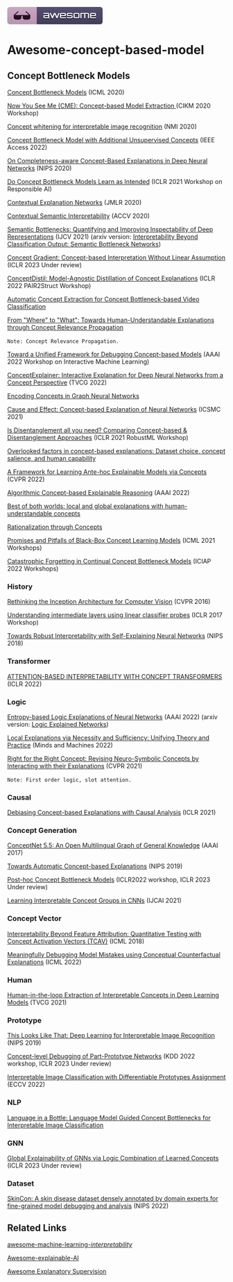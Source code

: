 [![Awesome](fig/awesome.svg)](https://github.com/Thea-Hsu/Awesome-concept-based-model)

# Awesome-concept-based-model



## Concept Bottleneck Models

[Concept Bottleneck Models](https://proceedings.mlr.press/v119/koh20a.html)  (ICML 2020)

[Now You See Me (CME): Concept-based Model Extraction ](http://mlg.eng.cam.ac.uk/adrian/AIMLAI20-CME.pdf) (CIKM 2020 Workshop)

[Concept whitening for interpretable image recognition](https://www.nature.com/articles/s42256-020-00265-z)  (NMI 2020)

[Concept Bottleneck Model with Additional Unsupervised Concepts](https://ieeexplore.ieee.org/iel7/6287639/9668973/09758745.pdf) (IEEE Access 2022)

[On Completeness-aware Concept-Based Explanations in Deep Neural Networks](https://proceedings.neurips.cc/paper/2020/file/ecb287ff763c169694f682af52c1f309-Paper.pdf) (NIPS 2020)

[Do Concept Bottleneck Models Learn as Intended](https://arxiv.org/abs/2105.04289) (ICLR 2021 Workshop on Responsible AI)

[Contextual Explanation Networks](https://openreview.net/forum?id=HJUOHGWRb) (JMLR 2020)

[Contextual Semantic Interpretability](https://openaccess.thecvf.com/content/ACCV2020/papers/Marcos_Contextual_Semantic_Interpretability_ACCV_2020_paper.pdf) (ACCV 2020)

[Semantic Bottlenecks: Quantifying and Improving Inspectability of Deep Representations](https://link.springer.com/article/10.1007/s11263-021-01498-0) (IJCV 2021) (arxiv version: [Interpretability Beyond Classification Output: Semantic Bottleneck Networks](https://arxiv.org/abs/1907.10882))

[Concept Gradient: Concept-based Interpretation Without Linear Assumption](https://openreview.net/forum?id=_01dDd3f78) (ICLR 2023 Under review)

[ConceptDistil: Model-Agnostic Distillation of Concept Explanations](https://arxiv.org/abs/2205.03601) (ICLR 2022 PAIR2Struct Workshop)

[Automatic Concept Extraction for Concept Bottleneck-based Video Classification](https://arxiv.org/abs/2206.10129) 

[From "Where" to "What": Towards Human-Understandable Explanations through Concept Relevance Propagation](https://arxiv.org/abs/2206.03208)

`Note: Concept Relevance Propagation.`

[Toward a Unified Framework for Debugging Concept-based Models](https://arxiv.org/abs/2109.11160) (AAAI 2022 Workshop on Interactive Machine Learning)

[ConceptExplainer: Interactive Explanation for Deep Neural Networks from a Concept Perspective](https://arxiv.org/pdf/2204.01888) (TVCG 2022)

[Encoding Concepts in Graph Neural Networks](http://arxiv.org/abs/2207.13586)

[Cause and Effect: Concept-based Explanation of Neural Networks](https://ieeexplore.ieee.org/document/9658985) (ICSMC 2021)

[Is Disentanglement all you need? Comparing Concept-based & Disentanglement Approaches](https://arxiv.org/abs/2104.06917) (ICLR 2021 RobustML Workshop)

[Overlooked factors in concept-based explanations: Dataset choice, concept salience, and human capability](http://arxiv.org/abs/2207.09615) 

[A Framework for Learning Ante-hoc Explainable Models via Concepts](https://arxiv.org/abs/2108.11761) (CVPR 2022)

[Algorithmic Concept-based Explainable Reasoning](https://arxiv.org/abs/2107.07493) (AAAI 2022)

[Best of both worlds: local and global explanations with human-understandable concepts](https://arxiv.org/abs/2106.08641)

[Rationalization through Concepts](https://aclanthology.org/2021.findings-acl.68.pdf)

[Promises and Pitfalls of Black-Box Concept Learning Models](https://arxiv.org/abs/2106.13314) (ICML 2021 Workshops)

[Catastrophic Forgetting in Continual Concept Bottleneck Models](https://link.springer.com/chapter/10.1007/978-3-031-13324-4_46) (ICIAP 2022 Workshops)

### History 

[Rethinking the Inception Architecture for Computer Vision](https://www.computer.org/csdl/proceedings-article/cvpr/2016/8851c818/12OmNvrMUfG) (CVPR 2016)

[Understanding intermediate layers using linear classifier probes](https://arxiv.org/abs/1610.01644) (ICLR 2017 Workshop)

[Towards Robust Interpretability with Self-Explaining Neural Networks](https://arxiv.org/pdf/1806.07538.pdf) (NIPS 2018)

### Transformer

[ATTENTION-BASED INTERPRETABILITY WITH CONCEPT TRANSFORMERS](https://openreview.net/forum?id=kAa9eDS0RdO) (ICLR 2022)

### Logic

[Entropy-based Logic Explanations of Neural Networks](https://www.aaai.org/AAAI22Papers/AAAI-2935.BarbieroP.pdf) (AAAI 2022) (arxiv version: [Logic Explained Networks](https://arxiv.org/abs/2108.05149))

[Local Explanations via Necessity and Sufficiency: Unifying Theory and Practice](https://link.springer.com/article/10.1007/s11023-022-09598-7) (Minds and Machines 2022)

[Right for the Right Concept: Revising Neuro-Symbolic Concepts by Interacting with their Explanations](https://arxiv.org/pdf/2011.12854.pdf) (CVPR 2021) 

`Note: First order logic, slot attention.`

### Causal

[Debiasing Concept-based Explanations with Causal Analysis](https://openreview.net/pdf?id=6puUoArESGp) (ICLR 2021)

### Concept Generation

[ConceptNet 5.5: An Open Multilingual Graph of General Knowledge](https://dl.acm.org/doi/10.5555/3298023.3298212) (AAAI 2017)

[Towards Automatic Concept-based Explanations](http://papers.neurips.cc/paper/9126-towards-automatic-concept-based-explanations.pdf) (NIPS 2019)

[Post-hoc Concept Bottleneck Models](https://arxiv.org/abs/2205.15480) (ICLR2022 workshop, ICLR 2023 Under review)

[Learning Interpretable Concept Groups in CNNs](https://www.ijcai.org/proceedings/2021/0147.pdf) (IJCAI 2021)

### Concept Vector

[Interpretability Beyond Feature Attribution: Quantitative Testing with Concept Activation Vectors (TCAV)](https://proceedings.mlr.press/v80/kim18d/kim18d.pdf) (ICML 2018)

[Meaningfully Debugging Model Mistakes using Conceptual Counterfactual Explanations](https://proceedings.mlr.press/v162/abid22a.html) (ICML 2022)

### Human

[Human-in-the-loop Extraction of Interpretable Concepts in Deep Learning Models](https://ieeexplore.ieee.org/document/9552218) (TVCG 2021)

### Prototype

[This Looks Like That: Deep Learning for Interpretable Image Recognition](https://proceedings.neurips.cc/paper/2019/file/adf7ee2dcf142b0e11888e72b43fcb75-Paper.pdf) (NIPS 2019)

[Concept-level Debugging of Part-Prototype Networks](https://openreview.net/forum?id=oiwXWPDTyNk) (KDD 2022 workshop, ICLR 2023 Under review)

[Interpretable Image Classification with Differentiable Prototypes Assignment](https://arxiv.org/abs/2112.02902) (ECCV 2022)

### NLP

[Language in a Bottle: Language Model Guided Concept Bottlenecks for Interpretable Image Classification](https://arxiv.org/pdf/2211.11158.pdf)

### GNN

[Global Explainability of GNNs via Logic Combination of Learned Concepts](https://openreview.net/forum?id=OTbRTIY4YS) (ICLR 2023 Under review)

### Dataset

[SkinCon: A skin disease dataset densely annotated by domain experts for fine-grained model debugging and analysis](https://openreview.net/pdf?id=gud0qopqJc4) (NIPS 2022)



## Related Links

[awesome-machine-learning-*interpretability* ](https://github.com/jphall663/awesome-machine-learning-interpretability)

[Awesome-explainable-AI](https://github.com/wangyongjie-ntu/Awesome-explainable-AI)

[Awesome Explanatory Supervision](https://github.com/stefanoteso/awesome-explanatory-supervision)

